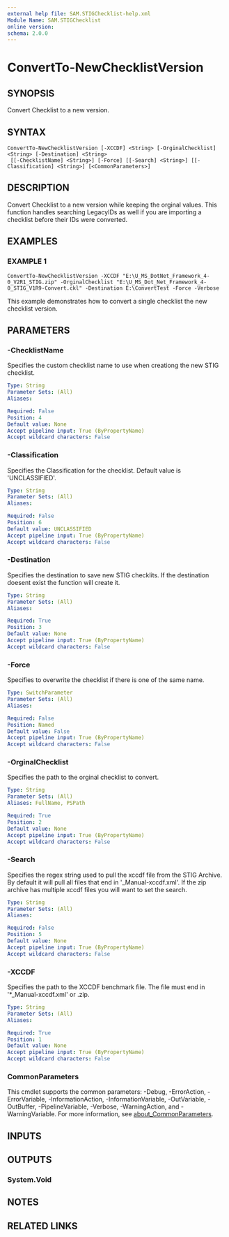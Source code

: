 ```yaml
---
external help file: SAM.STIGChecklist-help.xml
Module Name: SAM.STIGChecklist
online version:
schema: 2.0.0
---
```


# ConvertTo-NewChecklistVersion

## SYNOPSIS
Convert Checklist to a new version.

## SYNTAX

```
ConvertTo-NewChecklistVersion [-XCCDF] <String> [-OrginalChecklist] <String> [-Destination] <String>
 [[-ChecklistName] <String>] [-Force] [[-Search] <String>] [[-Classification] <String>] [<CommonParameters>]
```

## DESCRIPTION
Convert Checklist to a new version while keeping the orginal values.
This function handles searching LegacyIDs as well if you are importing a checklist before their IDs were converted.

## EXAMPLES

### EXAMPLE 1
```
ConvertTo-NewChecklistVersion -XCCDF "E:\U_MS_DotNet_Framework_4-0_V2R1_STIG.zip" -OrginalChecklist "E:\U_MS_Dot_Net_Framework_4-0_STIG_V1R9-Convert.ckl" -Destination E:\ConvertTest -Force -Verbose
```

This example demonstrates how to convert a single checklist the new checklist version.

## PARAMETERS

### -ChecklistName
Specifies the custom checklist name to use when creationg the new STIG checklist.

```yaml
Type: String
Parameter Sets: (All)
Aliases:

Required: False
Position: 4
Default value: None
Accept pipeline input: True (ByPropertyName)
Accept wildcard characters: False
```

### -Classification
Specifies the Classification for the checklist.
Default value is 'UNCLASSIFIED'.

```yaml
Type: String
Parameter Sets: (All)
Aliases:

Required: False
Position: 6
Default value: UNCLASSIFIED
Accept pipeline input: True (ByPropertyName)
Accept wildcard characters: False
```

### -Destination
Specifies the destination to save new STIG checklits.
If the destination doesent exist the function will create it.

```yaml
Type: String
Parameter Sets: (All)
Aliases:

Required: True
Position: 3
Default value: None
Accept pipeline input: True (ByPropertyName)
Accept wildcard characters: False
```

### -Force
Specifies to overwrite the checklist if there is one of the same name.

```yaml
Type: SwitchParameter
Parameter Sets: (All)
Aliases:

Required: False
Position: Named
Default value: False
Accept pipeline input: True (ByPropertyName)
Accept wildcard characters: False
```

### -OrginalChecklist
Specifies the path to the orginal checklist to convert.

```yaml
Type: String
Parameter Sets: (All)
Aliases: FullName, PSPath

Required: True
Position: 2
Default value: None
Accept pipeline input: True (ByPropertyName)
Accept wildcard characters: False
```

### -Search
Specifies the regex string used to pull the xccdf file from the STIG Archive.
By default it will pull all files that end in '_Manual-xccdf.xml'.
If the zip archive has multiple xccdf files you will want to set the search.

```yaml
Type: String
Parameter Sets: (All)
Aliases:

Required: False
Position: 5
Default value: None
Accept pipeline input: True (ByPropertyName)
Accept wildcard characters: False
```

### -XCCDF
Specifies the path to the XCCDF benchmark file.
The file must end in '*_Manual-xccdf.xml' or .zip.

```yaml
Type: String
Parameter Sets: (All)
Aliases:

Required: True
Position: 1
Default value: None
Accept pipeline input: True (ByPropertyName)
Accept wildcard characters: False
```

### CommonParameters
This cmdlet supports the common parameters: -Debug, -ErrorAction, -ErrorVariable, -InformationAction, -InformationVariable, -OutVariable, -OutBuffer, -PipelineVariable, -Verbose, -WarningAction, and -WarningVariable. For more information, see [about_CommonParameters](http://go.microsoft.com/fwlink/?LinkID=113216).

## INPUTS

## OUTPUTS

### System.Void
## NOTES

## RELATED LINKS
